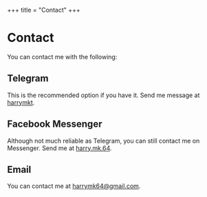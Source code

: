+++
title = "Contact"
+++
# Contact
You can contact me with the following:

## Telegram
This is the recommended option if you have it. Send me message at <a href="https://t.me/harrymkt">harrymkt</a>.

## Facebook Messenger
Although not much reliable as Telegram, you can still contact me on Messenger. Send me at <a href="https://facebook.com/harry.mk.64">harry.mk.64</a>.

## Email
You can contact me at harrymk64@gmail.com.